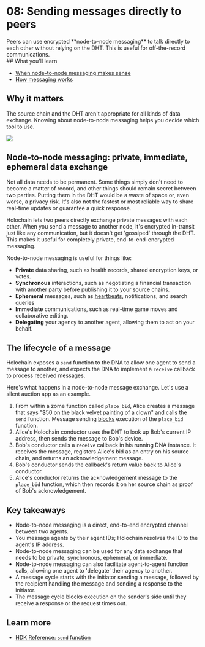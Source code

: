 # 08: Sending messages directly to peers

<div class="coreconcepts-intro" markdown="1">
Peers can use encrypted **node-to-node messaging** to talk directly to each other without relying on the DHT. This is useful for off-the-record communications.
</div>

<div class="coreconcepts-orientation" markdown="1">
## What you'll learn

* [When node-to-node messaging makes sense](#node-to-node-messaging-immediate-ephemeral-data-exchange)
* [How messaging works](#the-lifecycle-of-a-message)

## Why it matters

The source chain and the DHT aren't appropriate for all kinds of data exchange. Knowing about node-to-node messaging helps you decide which tool to use.
</div>

![](https://i.imgur.com/Z1ShKBB.jpg)

## Node-to-node messaging: private, immediate, ephemeral data exchange

Not all data needs to be permanent. Some things simply don't need to become a matter of record, and other things should remain secret between two parties. Putting them in the DHT would be a waste of space or, even worse, a privacy risk. It's also not the fastest or most reliable way to share real-time updates or guarantee a quick response.

Holochain lets two peers directly exchange private messages with each other. When you send a message to another node, it's encrypted in-transit just like any communication, but it doesn't get 'gossiped' through the DHT. This makes it useful for completely private, end-to-end-encrypted messaging.

Node-to-node messaging is useful for things like:

* **Private** data sharing, such as health records, shared encryption keys, or votes.
* **Synchronous** interactions, such as negotiating a financial transaction with another party before publishing it to your source chains.
* **Ephemeral** messages, such as [heartbeats](https://en.wikipedia.org/wiki/Heartbeat_(computing)), notifications, and search queries
* **Immediate** communications, such as real-time game moves and collaborative editing.
* **Delegating** your agency to another agent, allowing them to act on your behalf.

## The lifecycle of a message

Holochain exposes a `send` function to the DNA to allow one agent to send a message to another, and expects the DNA to implement a `receive` callback to process received messages.

Here's what happens in a node-to-node message exchange. Let's use a silent auction app as an example.

1. From within a zome function called `place_bid`, Alice creates a message that says "$50 on the black velvet painting of a clown" and calls the `send` function. Message sending [blocks](https://en.wikipedia.org/wiki/Blocking_(computing)) execution of the `place_bid` function.
2. Alice's Holochain conductor uses the DHT to look up Bob's current IP address, then sends the message to Bob's device.
3. Bob's conductor calls a `receive` callback in his running DNA instance. It receives the message, registers Alice's bid as an entry on his source chain, and returns an acknowledgement message.
4. Bob's conductor sends the callback's return value back to Alice's conductor.
5. Alice's conductor returns the acknowledgement message to the `place_bid` function, which then records it on her source chain as proof of Bob's acknowledgement.

## Key takeaways

* Node-to-node messaging is a direct, end-to-end encrypted channel between two agents.
* You message agents by their agent IDs; Holochain resolves the ID to the agent's IP address.
* Node-to-node messaging can be used for any data exchange that needs to be private, synchronous, ephemeral, or immediate.
* Node-to-node messaging can also facilitate agent-to-agent function calls, allowing one agent to 'delegate' their agency to another.
* A message cycle starts with the initiator sending a message, followed by the recipient handling the message and sending a response to the initiator.
* The message cycle blocks execution on the sender's side until they receive a response or the request times out.

## Learn more

* [HDK Reference: `send` function](https://developer.holochain.org/api/v0.0.34-alpha1/hdk/api/fn.send.html)